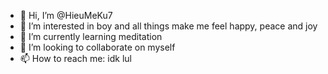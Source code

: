 - 👋 Hi, I’m @HieuMeKu7
- 👀 I’m interested in boy and all things make me feel happy, peace and joy
- 🌱 I’m currently learning meditation
- 💞️ I’m looking to collaborate on myself
- 📫 How to reach me: idk lul

<!---
HieuMeKu7/HieuMeKu7 is a ✨ special ✨ repository because its `README.md` (this file) appears on your GitHub profile.
You can click the Preview link to take a look at your changes.
--->
